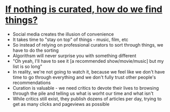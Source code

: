 # [If nothing is curated, how do we find things?](https://tadaima.bearblog.dev/if-nothing-is-curated-how-do-we-find-things/)
* Social media creates the illusion of convenience
* It takes time to "stay on top" of things - music, film, etc
* So instead of relying on professional curators to sort through things, we have to do the sorting
* Algorithsm will never surprise you with something different
* "Oh yeah, I'll have to see it [a recommended show/movie/music] but my list is so long"
* In reality, we're not going to watch it, because we feel like we don't have time to go through everything and we don't fully trust other people's recommendations
* Curation is valuable - we need critics to devote their lives to browsing through the pile and telling us what is worht our time and what isn't
* While critics still exist, they publish dozens of articles per day, trying to get as many clicks and pageviews as possible
